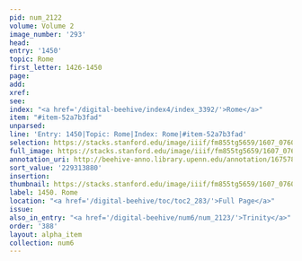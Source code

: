 ```yaml
---
pid: num_2122
volume: Volume 2
image_number: '293'
head:
entry: '1450'
topic: Rome
first_letter: 1426-1450
page:
add:
xref:
see:
index: "<a href='/digital-beehive/index4/index_3392/'>Rome</a>"
item: "#item-52a7b3fad"
unparsed:
line: 'Entry: 1450|Topic: Rome|Index: Rome|#item-52a7b3fad'
selection: https://stacks.stanford.edu/image/iiif/fm855tg5659/1607_0760/379,3880,2862,434/full/0/default.jpg
full_image: https://stacks.stanford.edu/image/iiif/fm855tg5659/1607_0760/full/full/0/default.jpg
annotation_uri: http://beehive-anno.library.upenn.edu/annotation/1675786157906
sort_value: '229313880'
insertion:
thumbnail: https://stacks.stanford.edu/image/iiif/fm855tg5659/1607_0760/379,3880,600,180/250,/0/default.jpg
label: 1450. Rome
location: "<a href='/digital-beehive/toc/toc2_283/'>Full Page</a>"
issue:
also_in_entry: "<a href='/digital-beehive/num6/num_2123/'>Trinity</a>"
order: '388'
layout: alpha_item
collection: num6
---
```

